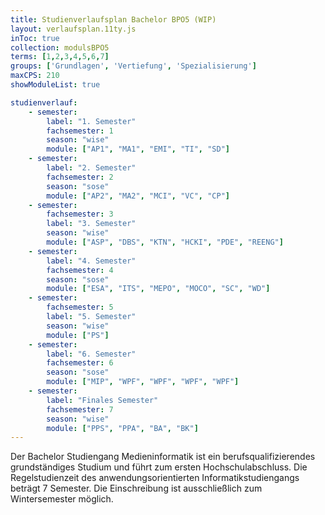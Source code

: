 ```yaml
---
title: Studienverlaufsplan Bachelor BPO5 (WIP)
layout: verlaufsplan.11ty.js
inToc: true
collection: modulsBPO5
terms: [1,2,3,4,5,6,7]
groups: ['Grundlagen', 'Vertiefung', 'Spezialisierung']
maxCPS: 210
showModuleList: true

studienverlauf:
    - semester:
        label: "1. Semester"
        fachsemester: 1
        season: "wise"
        module: ["AP1", "MA1", "EMI", "TI", "SD"]
    - semester:
        label: "2. Semester"
        fachsemester: 2
        season: "sose"
        module: ["AP2", "MA2", "MCI", "VC", "CP"]
    - semester:
        fachsemester: 3
        label: "3. Semester"
        season: "wise"
        module: ["ASP", "DBS", "KTN", "HCKI", "PDE", "REENG"]
    - semester:
        label: "4. Semester"
        fachsemester: 4
        season: "sose"
        module: ["ESA", "ITS", "MEPO", "MOCO", "SC", "WD"]
    - semester:
        fachsemester: 5
        label: "5. Semester"
        season: "wise"
        module: ["PS"]
    - semester:
        label: "6. Semester"
        fachsemester: 6
        season: "sose"
        module: ["MIP", "WPF", "WPF", "WPF", "WPF"]             
    - semester:
        label: "Finales Semester"
        fachsemester: 7
        season: "wise"
        module: ["PPS", "PPA", "BA", "BK"]                
---
```


Der Bachelor Studiengang Medieninformatik ist ein berufsqualifizierendes grundständiges Studium und führt zum ersten Hochschulabschluss. Die Regelstudienzeit des anwendungsorientierten Informatikstudiengangs beträgt 7 Semester. Die Einschreibung ist ausschließlich zum Wintersemester möglich.
